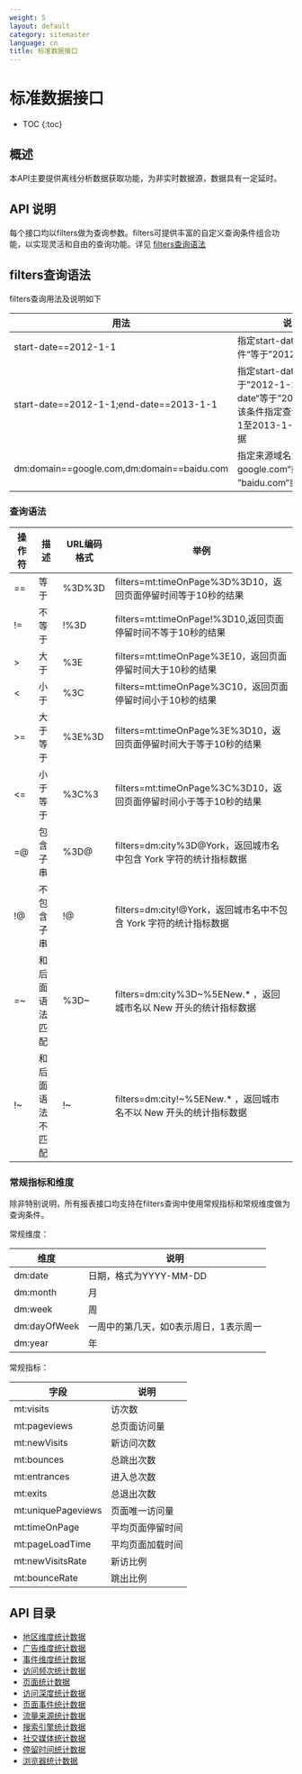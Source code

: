 ```yaml
---
weight: 5
layout: default
category: sitemaster
language: cn
title: 标准数据接口
---
```


# 标准数据接口

* TOC
{:toc}

## 概述

本API主要提供离线分析数据获取功能，为非实时数据源，数据具有一定延时。

## API 说明

每个接口均以filters做为查询参数。filters可提供丰富的自定义查询条件组合功能，以实现灵活和自由的查询功能。详见 [filters查询语法](#filters)

## filters查询语法

filters查询用法及说明如下


| 用法                                       | 说明                                                                                                         |
|--------------------------------------------|--------------------------------------------------------------------------------------------------------------|
| start-date==2012-1-1                       | 指定start-date查询条件“等于”2012-1-1                                                                         |
| start-date==2012-1-1;end-date==2013-1-1    | 指定start-date“等于”2012-1-1，“且”end-date“等于”2013-1-1。<br />该条件指定查询2012-1-1至2013-1-1间的统计数据 |
| dm:domain==google.com,dm:domain==baidu.com | 指定来源域名为google.com“或 ”baidu.com“或”apple.com                                                          |

### 查询语法

| 操作符 | 描述             | URL编码格式 | 举例                                                              |
|--------|------------------|-------------|-------------------------------------------------------------------|
| ==     | 等于             | %3D%3D      | filters=mt:timeOnPage%3D%3D10，返回页面停留时间等于10秒的结果     |
| !=     | 不等于           | !%3D        | filters=mt:timeOnPage!%3D10,返回页面停留时间不等于10秒的结果      |
| >      | 大于             | %3E         | filters=mt:timeOnPage%3E10，返回页面停留时间大于10秒的结果        |
| <      | 小于             | %3C         | filters=mt:timeOnPage%3C10，返回页面停留时间小于10秒的结果        |
| >=     | 大于等于         | %3E%3D      | filters=mt:timeOnPage%3E%3D10，返回页面停留时间大于等于10秒的结果 |
| <=     | 小于等于         | %3C%3       | filters=mt:timeOnPage%3C%3D10，返回页面停留时间小于等于10秒的结果 |
| =@     | 包含子串         | %3D@        | filters=dm:city%3D@York，返回城市名中包含 York 字符的统计指标数据    |
| !@     | 不包含子串       | !@          | filters=dm:city!@York，返回城市名中不包含 York 字符的统计指标数据    |
| =~     | 和后面语法匹配   | %3D~        | filters=dm:city%3D~%5ENew.* ，返回城市名以 New 开头的统计指标数据    |
| !~     | 和后面语法不匹配 | !~          | filters=dm:city!~%5ENew.* ，返回城市名不以 New 开头的统计指标数据    |


### 常规指标和维度

除非特别说明，所有报表接口均支持在filters查询中使用常规指标和常规维度做为查询条件。

常规维度：


| 维度         | 说明                                   |
|--------------|----------------------------------------|
| dm:date      | 日期，格式为YYYY-MM-DD                 |
| dm:month     | 月                                     |
| dm:week      | 周                                     |
| dm:dayOfWeek | 一周中的第几天，如0表示周日，1表示周一 |
| dm:year      | 年                                     |


常规指标：

| 字段               | 说明             |
|--------------------|------------------|
| mt:visits          | 访次数           |
| mt:pageviews       | 总页面访问量     |
| mt:newVisits       | 新访问次数       |
| mt:bounces         | 总跳出次数       |
| mt:entrances       | 进入总次数       |
| mt:exits           | 总退出次数       |
| mt:uniquePageviews | 页面唯一访问量   |
| mt:timeOnPage      | 平均页面停留时间 |
| mt:pageLoadTime    | 平均页面加载时间 |
| mt:newVisitsRate  | 新访比例         |
| mt:bounceRate     | 跳出比例         |

## API 目录

* [地区维度统计数据](/doc/sitemaster/v1/cn/site_report_region.html)
* [广告维度统计数据](/doc/sitemaster/v1/cn/site_report_ad.html)
* [事件维度统计数据](/doc/sitemaster/v1/cn/site_report_event.html)
* [访问频次统计数据](/doc/sitemaster/v1/cn/site_report_freq.html)
* [页面统计数据](/doc/sitemaster/v1/cn/site_report_page.html)
* [访问深度统计数据](/doc/sitemaster/v1/cn/site_report_page_depth.html)
* [页面事件统计数据](/doc/sitemaster/v1/cn/site_report_page_event.html)
* [流量来源统计数据](/doc/sitemaster/v1/cn/site_report_referral.html)
* [搜索引擎统计数据](/doc/sitemaster/v1/cn/site_report_search.html)
* [社交媒体统计数据](/doc/sitemaster/v1/cn/site_report_social.html)
* [停留时间统计数据](/doc/sitemaster/v1/cn/site_report_staytime.html)
* [浏览器统计数据](/doc/sitemaster/v1/cn/site_report_browser.html)
